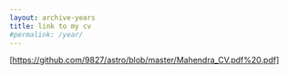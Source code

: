```yaml
---
layout: archive-years
title: link to my cv
#permalink: /year/
---
```


[https://github.com/9827/astro/blob/master/Mahendra_CV.pdf%20.pdf]
